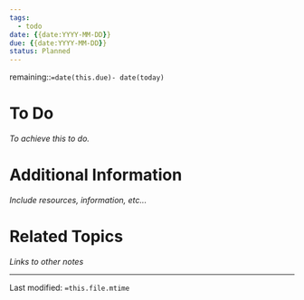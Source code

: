```yaml
---
tags: 
  - todo
date: {{date:YYYY-MM-DD}}
due: {{date:YYYY-MM-DD}}
status: Planned
---
```

remaining::`=date(this.due)- date(today)`

# To Do
_To achieve this to do._

# Additional Information
_Include resources, information, etc..._

# Related Topics
_Links to other notes_

___
Last modified: `=this.file.mtime`